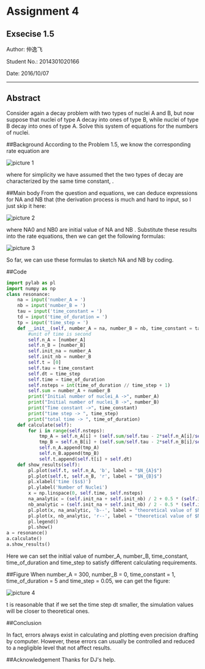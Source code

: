 # Assignment 4

## Exsecise 1.5

Author: 仲逸飞 

Student No.: 2014301020166 

Date: 2016/10/07

------

## Abstract
Consider again a decay problem with two types of nuclei A and B, but now suppose that nuclei of type A decay into ones of type B, while nuclei of type B decay into ones of type A. Solve this system of equations for the numbers of nuclei.

##Background
According to the Problem 1.5, we know the corresponding rate equation are

![picture 1](https://github.com/jsxhzyf/compuational_physics_N2014301020166/blob/master/Assignment_4/picture1.PNG)

where for simplicity we have assumed thet the two types of decay are characterized by the same time constant, .

##Main body
From the question and equations, we can deduce expressions for NA and  NB that (the derivation process is much and hard to input, so I just skip it here:

![picture 2](https://github.com/jsxhzyf/compuational_physics_N2014301020166/blob/master/Assignment_4/picture2.PNG)

where NA0 and NB0  are initial value of NA and NB . 
Substitute these results into the rate equations, then we can get the following formulas: 

![picture 3](https://github.com/jsxhzyf/compuational_physics_N2014301020166/blob/master/Assignment_4/picture3.PNG)

So far, we can use these formulas to sketch NA and NB  by coding.

##Code

```python
import pylab as pl
import numpy as np
class resonance:
    na = input('number_A = ')
    nb = input('number_B = ')
    tau = input('time_constant = ')
    td = input('time_of_duration = ')
    tp = input('time_step = ')
    def __init__(self, number_A = na, number_B = nb, time_constant = tau, time_of_duration = td, time_step = tp):
        #unit of time is second
        self.n_A = [number_A]
        self.n_B = [number_B]
        self.init_na = number_A
        self.init_nb = number_B
        self.t = [0]
        self.tau = time_constant
        self.dt = time_step
        self.time = time_of_duration
        self.nsteps = int(time_of_duration // time_step + 1)
        self.sum = number_A + number_B
        print("Initial number of nuclei_A ->", number_A)
        print("Initial number of nuclei_B ->", number_B)
        print("Time constant ->", time_constant)
        print("time step -> ", time_step)
        print("total time -> ", time_of_duration)
    def calculate(self):
        for i in range(self.nsteps):
            tmp_A = self.n_A[i] + (self.sum/self.tau - 2*self.n_A[i]/self.tau)*self.dt
            tmp_B = self.n_B[i] + (self.sum/self.tau - 2*self.n_B[i]/self.tau)*self.dt
            self.n_A.append(tmp_A)
            self.n_B.append(tmp_B)
            self.t.append(self.t[i] + self.dt)
    def show_results(self):
        pl.plot(self.t, self.n_A, 'b', label = "$N_{A}$")
        pl.plot(self.t, self.n_B, 'r', label = "$N_{B}$")
        pl.xlabel('time ($s$)')
        pl.ylabel('Number of Nuclei')
        x = np.linspace(0, self.time, self.nsteps)  
        na_analytic = (self.init_na + self.init_nb) / 2 + 0.5 * (self.init_na - self.init_nb) * np.exp(-2 / self.tau * x)
        nb_analytic = (self.init_na + self.init_nb) / 2 - 0.5 * (self.init_na - self.init_nb) * np.exp(-2 / self.tau * x)
        pl.plot(x, na_analytic, 'b--', label = "theoretical value of $N_{A}$")
        pl.plot(x, nb_analytic, 'r--', label = "theoretical value of $N_{A}$")
        pl.legend()
        pl.show()
a = resonance()
a.calculate()
a.show_results()
```

Here we can set the initial value of number_A, number_B, time_constant, time_of_duration and time_step to satisfy different calculating requirements.

##Figure
When number_A = 300, number_B = 0, time_constant = 1, time_of_duration = 5 and time_step = 0.05, we can get the figure: 

![picture 4](https://github.com/jsxhzyf/compuational_physics_N2014301020166/blob/master/Assignment_4/picture4.PNG)

t is reasonable that if we set the time step dt  smaller, the simulation values will be closer to theoretical ones.

##Conclusion

In fact, errors always exist in calculating and plotting even precision drafting by computer. However, these errors can usually be controlled and reduced to a negligible level that not affect results.

##Acknowledgement
Thanks for DJ's help.







